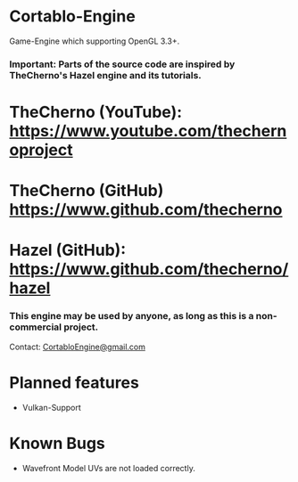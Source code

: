 # Cortablo-Engine
Game-Engine which supporting OpenGL 3.3+.

### Important: Parts of the source code are inspired by TheCherno's Hazel engine and its tutorials. ###
# TheCherno (YouTube): https://www.youtube.com/thechernoproject
# TheCherno (GitHub) https://www.github.com/thecherno
# Hazel (GitHub): https://www.github.com/thecherno/hazel

### This engine may be used by anyone, as long as this is a non-commercial project. ###
Contact: CortabloEngine@gmail.com

# Planned features
- Vulkan-Support<br>

# Known Bugs
- Wavefront Model UVs are not loaded correctly.
